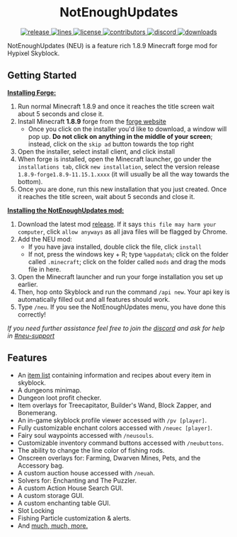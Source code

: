 <!-- markdownlint-disable-file MD033 -->
<h1 align="center"> NotEnoughUpdates </h1>

<p align="center">
    <!-- release -->
    <a href="https://github.com/Moulberry/NotEnoughUpdates-REPO/releases/latest" target="_blank">
        <img src="https://img.shields.io/github/v/release/Moulberry/NotEnoughUpdates-REPO?color=informational&include_prereleases&label=release&logo=github&logoColor=white" alt="release">
    </a>
    <!-- downloads -->
    <!-- <a href="https://github.com/Moulberry/NotEnoughUpdates/releases" target="_blank">
        <img src="https://img.shields.io/github/downloads/Moulberry/NotEnoughUpdates/total?logo=GitHub&color=informational" alt="downloads">
    </a> -->
    <!-- lines -->
    <a href="https://github.com/Moulberry/NotEnoughUpdates/graphs/code-frequency" target="_blank">
        <img src="https://img.shields.io/tokei/lines/github/Moulberry/NotEnoughUpdates?label=lines&color=informational&logo=GitHub" alt="lines">
    </a>
    <!-- license -->
    <a href="https://github.com/Moulberry/NotEnoughUpdates/blob/master/LICENSE" target="_blank">
        <img src="https://img.shields.io/badge/license-CC%20BY--NC%203.0-informational" alt="license">
    </a>
    <!-- contributors -->
    <a href="https://github.com/Moulberry/NotEnoughUpdates/graphs/contributors" target="_blank">
        <img src="https://img.shields.io/github/contributors/Moulberry/NotEnoughUpdates?color=informational&logo=GitHub" alt="contributors">
    </a>
    <!-- discord -->
    <a href="https://discord.gg/moulberry" target="_blank">
        <img src="https://img.shields.io/discord/516977525906341928?label=discord&color=informational&logo=Discord&logoColor=FFFFFF" alt="discord">
    </a>
    <!-- downloads -->
    <a href="https://github.com/Moulberry/NotEnoughUpdates/releases" target="_blank">
        <img src="https://img.shields.io/github/downloads/Moulberry/NotEnoughUpdates/total?label=downloads&color=informational&logo=GitHub" alt="downloads">
    </a>
</p>

NotEnoughUpdates (NEU) is a feature rich 1.8.9 Minecraft forge mod for Hypixel Skyblock.

## Getting Started

<u>**Installing Forge:**</u>

1. Run normal Minecraft 1.8.9 and once it reaches the title screen wait about 5 seconds and close it.
2. Install Minecraft **1.8.9** forge from the [forge website](http://files.minecraftforge.net/maven/net/minecraftforge/forge/index_1.8.9.html)
   - Once you click on the installer you'd like to download, a window will pop up. **Do not click on anything in the middle of your screen**; instead, click on the `skip ad` button towards the top right
3. Open the installer, select install client, and click install
4. When forge is installed, open the Minecraft launcher, go under the `installations tab`, click `new installation`, select the version release `1.8.9-forge1.8.9-11.15.1.xxxx` (it will usually be all the way towards the bottom).
5. Once you are done, run this new installation that you just created. Once it reaches the title screen, wait about 5 seconds and close it.

<u>**Installing the NotEnoughUpdates mod:**</u>

1. Download the latest mod [release](https://github.com/Moulberry/NotEnoughUpdates/releases). If it says `this file may harm your computer`, click `allow anyways` as all java files will be flagged by Chrome.
2. Add the NEU mod:
   - If you have java installed, double click the file, click `install`
   - If not, press the windows key + R; type `%appdata%`; click on the folder called `.minecraft`; click on the folder called `mods` and drag the mods file in here.
3. Open the Minecraft launcher and run your forge installation you set up earlier.
4. Then, hop onto Skyblock and run the command `/api new`. Your api key is automatically filled out and all features should work.
5. Type `/neu`. If you see the NotEnoughUpdates menu, you have done this correctly!

*If you need further assistance feel free to join the [discord](https://discord.gg/moulberry) and ask for help in [#neu-support](discord://discord.com/channels/516977525906341928/714332750156660756)*

## Features

- An [item list](https://github.com/Moulberry/NotEnoughUpdates-REPO) containing information and recipes about every item in skyblock.
- A dungeons minimap.
- Dungeon loot profit checker.
- Item overlays for Treecapitator, Builder's Wand, Block Zapper, and Bonemerang.
- An in-game skyblock profile viewer accessed with `/pv [player]`.
- Fully customizable enchant colors accessed with `/neuec [player]`.
- Fairy soul waypoints accessed with `/neusouls`.
- Customizable inventory command buttons accessed with `/neubuttons`.
- The ability to change the line color of fishing rods.
- Onscreen overlays for: Farming, Dwarven Mines, Pets, and the Accessory bag.
- A custom auction house accessed with `/neuah`.
- Solvers for: Enchanting and The Puzzler.
- A custom Action House Search GUI.
- A custom storage GUI.
- A custom enchanting table GUI.
- Slot Locking
- Fishing Particle customization & alerts.
- And [much, much, more.](https://gist.github.com/jani270/d33e249d40b0333b87ba5c5e70fca398)

